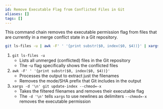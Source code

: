 ```yaml
---
id: Remove Executable Flag from Conflicted Files in Git
aliases: []
tags: []
---
```


This command chain removes the executable permission flag from files that are currently in a merge conflict state in a Git repository.

```bash
git ls-files -u | awk -F' ' '{print substr($0, index($0, $4))}' | xargs -d '\n' git update-index --chmod=-x
```

1. `git ls-files -u`
    - Lists all unmerged (conflicted) files in the Git repository
    - The -u flag specifically shows the conflicted files
2. `awk -F' ' '{print substr($0, index($0, $4))}'`
	- Processes the output to extract just the filenames
	- Removes the mode/SHA prefix that Git includes in the output
3. `xargs -d '\n' git update-index --chmod=-x`
	- Takes the filtered filenames and removes their executable flag
	- The `-d '\n'` tells `xargs` to use newlines as delimiters `--chmod=-x` removes the executable permission